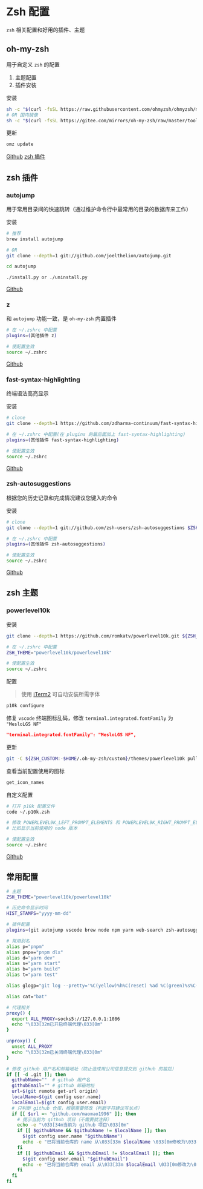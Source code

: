 # Zsh 配置

`zsh` 相关配置和好用的插件、主题

## oh-my-zsh

用于自定义 `zsh` 的配置

1. 主题配置
2. 插件安装

安装

```sh
sh -c "$(curl -fsSL https://raw.githubusercontent.com/ohmyzsh/ohmyzsh/master/tools/install.sh)"
# OR 国内镜像
sh -c "$(curl -fsSL https://gitee.com/mirrors/oh-my-zsh/raw/master/tools/install.sh)"
```

更新

```sh
omz update
```

[Github](https://github.com/ohmyzsh/ohmyzsh)
[zsh 插件](zsh)

## zsh 插件

### autojump

用于常用目录间的快速跳转（通过维护命令行中最常用的目录的数据库来工作）

安装

```sh
# 推荐
brew install autojump

# OR
git clone --depth=1 git://github.com/joelthelion/autojump.git

cd autojump

./install.py or ./uninstall.py
```

[Github](https://github.com/wting/autojump)

### z

和 `autojump` 功能一致，是 `oh-my-zsh` 内置插件

```sh
# 在 ~/.zshrc 中配置
plugins=(其他插件 z)

# 使配置生效
source ~/.zshrc
```

[Github](https://github.com/rupa/z)

### fast-syntax-highlighting

终端语法高亮显示

安装

```sh
# clone
git clone --depth=1 https://github.com/zdharma-continuum/fast-syntax-highlighting.git ${ZSH_CUSTOM:-$HOME/.oh-my-zsh/custom}/plugins/fast-syntax-highlighting

# 在 ~/.zshrc 中配置(在 plugins 的最后面加上 fast-syntax-highlighting)
plugins=(其他插件 fast-syntax-highlighting)

# 使配置生效
source ~/.zshrc
```

[Github](https://github.com/zdharma-continuum/fast-syntax-highlighting)

### zsh-autosuggestions

根据您的历史记录和完成情况建议您键入的命令

安装

```sh
# clone
git clone --depth=1 git://github.com/zsh-users/zsh-autosuggestions $ZSH_CUSTOM/plugins/zsh-autosuggestions

# 在 ~/.zshrc 中配置
plugins=(其他插件 zsh-autosuggestions)

# 使配置生效
source ~/.zshrc
```

[Github](https://github.com/zsh-users/zsh-autosuggestions)

## zsh 主题

### powerlevel10k

安装

```sh
git clone --depth=1 https://github.com/romkatv/powerlevel10k.git ${ZSH_CUSTOM:-$HOME/.oh-my-zsh/custom}/themes/powerlevel10k

# 在 ~/.zshrc 中配置
ZSH_THEME="powerlevel10k/powerlevel10k"

# 使配置生效
source ~/.zshrc
```

配置

> 使用 [iTerm2](/efficiency/software/mac#iterm2) 可自动安装所需字体

```sh
p10k configure
```

修复 `vscode` 终端图标乱码，修改 `terminal.integrated.fontFamily` 为 `"MesloLGS NF"`

```json
"terminal.integrated.fontFamily": "MesloLGS NF",
```

更新

```sh
git -C ${ZSH_CUSTOM:-$HOME/.oh-my-zsh/custom}/themes/powerlevel10k pull
```

查看当前配置使用的图标

```sh
get_icon_names
```

自定义配置

```sh
# 打开 p10k 配置文件
code ~/.p10k.zsh

# 修改 POWERLEVEL9K_LEFT_PROMPT_ELEMENTS 和 POWERLEVEL9K_RIGHT_PROMPT_ELEMENTS 的配置
# 比如显示当前使用的 node 版本

# 使配置生效
source ~/.zshrc
```

[Github](https://github.com/romkatv/powerlevel10k)

## 常用配置

```zsh
# 主题
ZSH_THEME="powerlevel10k/powerlevel10k"

# 历史命令显示时间
HIST_STAMPS="yyyy-mm-dd"

# 插件配置
plugins=(git autojump vscode brew node npm yarn web-search zsh-autosuggestions fast-syntax-highlighting)

# 常用别名
alias p="pnpm"
alias pnpx="pnpm dlx"
alias d="yarn dev"
alias s="yarn start"
alias b="yarn build"
alias t="yarn test"

alias glogp="git log --pretty='%C(yellow)%h%C(reset) %ad %C(green)%s%C(reset) %C(red)%d%C(reset) %C(bold blue)[%an]%C(reset)'"

alias cat="bat"

# 代理相关
proxy() {
  export ALL_PROXY=socks5://127.0.0.1:1086
  echo "\033[32m已开启终端代理\033[0m"
}

unproxy() {
  unset ALL_PROXY
  echo "\033[32m已关闭终端代理\033[0m"
}

# 修改 github 用户名和邮箱地址（防止造成用公司信息提交到 github 的尴尬）
if [[ -d .git ]]; then
  githubName=""  # github 用户名
  githubEmail="" # github 邮箱地址
  url=$(git remote get-url origin)
  localName=$(git config user.name)
  localEmail=$(git config user.email)
  # 只判断 github 仓库，根据需要修改（判断字符建议写长点）
  if [[ $url =~ "github.com/maomao1996" ]]; then
    # 提示当前为 github 项目（不需要就注释）
    echo -e "\033[34m当前为 github 项目\033[0m"
    if [[ $githubName && $githubName != $localName ]]; then
      $(git config user.name "$githubName")
      echo -e "已将当前仓库的 name 从\033[33m $localName \033[0m修改为\033[32m $githubName \033[0m"
    fi
    if [[ $githubEmail && $githubEmail != $localEmail ]]; then
      $(git config user.email "$githubEmail")
      echo -e "已将当前仓库的 email 从\033[33m $localEmail \033[0m修改为\033[32m $githubEmail \033[0m"
    fi
  fi
fi
```
